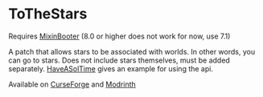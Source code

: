 # ToTheStars
Requires [MixinBooter](https://www.curseforge.com/minecraft/mc-mods/mixin-booter "MixinBooter") (8.0 or higher does not work for now, use 7.1)

A patch that allows stars to be associated with worlds. In other words, you can go to stars. Does not include stars themselves, must be added separately.  [HaveASolTime](https://github.com/Codetoil/haveasoltime "HaveASolTime Github") gives an example for using the api.

Available on [CurseForge](https://www.curseforge.com/minecraft/mc-mods/tothestars "ToTheStars CurseForge") and [Modrinth](https://modrinth.com/mod/tothestars "ToTheStars Modrinth")

